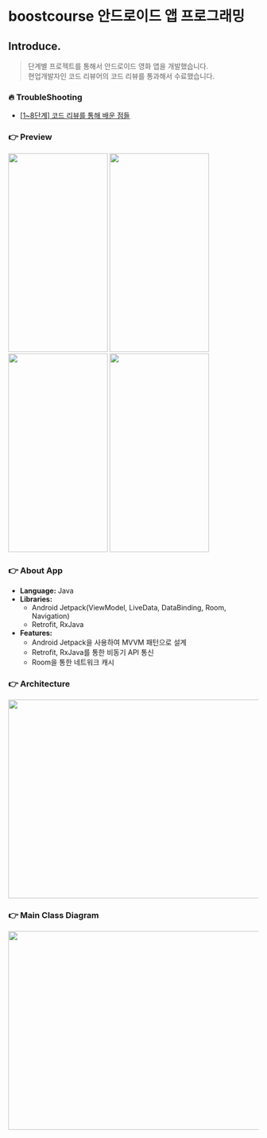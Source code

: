 # boostcourse 안드로이드 앱 프로그래밍

## Introduce.

> 단계별 프로젝트를 통해서 안드로이드 영화 앱을 개발했습니다.<br>
> 현업개발자인 코드 리뷰어의 코드 리뷰를 통과해서 수료했습니다.

### :fire: TroubleShooting 

- [[1~8단계] 코드 리뷰를 통해 배운 점들](https://github.com/YunByungKwan/movieapp/wiki/%5B1~8%EB%8B%A8%EA%B3%84%5D-%EC%BD%94%EB%93%9C-%EB%A6%AC%EB%B7%B0%EB%A5%BC-%ED%86%B5%ED%95%B4-%EB%B0%B0%EC%9A%B4-%EC%A0%90%EB%93%A4)

### :point_right: Preview

<img src="https://user-images.githubusercontent.com/51109517/114910019-58db2680-9e58-11eb-89d4-2d0bb74286fd.gif" width=200 height=400/> <img src="https://user-images.githubusercontent.com/51109517/114910046-62fd2500-9e58-11eb-98ac-8948f5db6e2c.gif" width=200 height=400/>
 <img src="https://user-images.githubusercontent.com/51109517/114910106-77412200-9e58-11eb-86b3-f78ec8b03ea8.gif" width=200 height=400/> <img src="https://user-images.githubusercontent.com/51109517/114910698-2aaa1680-9e59-11eb-9f7d-7e0237ff6a50.gif" width=200 height=400/>

### :point_right: About App

- <B>Language:</B> Java
- <B>Libraries:</B>
  - Android Jetpack(ViewModel, LiveData, DataBinding, Room, Navigation)
  - Retrofit, RxJava
- <B>Features:</B>
  - Android Jetpack을 사용하여 MVVM 패턴으로 설계
  - Retrofit, RxJava를 통한 비동기 API 통신
  - Room을 통한 네트워크 캐시
  
### :point_right: Architecture
<img src="https://user-images.githubusercontent.com/51109517/116196588-aa47b780-a76e-11eb-8e2c-9dc4ba11f1bd.png" width=700 height=400/>

### :point_right: Main Class Diagram
<img src="https://user-images.githubusercontent.com/51109517/119027411-4026d900-b9e1-11eb-92e2-d01a7c324545.png" width=700 height=400/>


